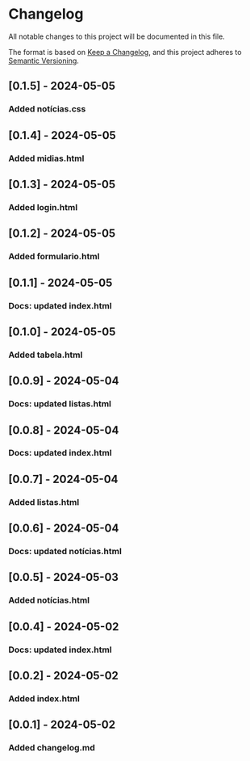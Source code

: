 # Changelog

All notable changes to this project will be documented in this file.

The format is based on [Keep a Changelog](https://keepachangelog.com/en/1.1.0/),
and this project adheres to [Semantic Versioning](https://semver.org/spec/v2.0.0.html).

## [0.1.5] - 2024-05-05

### Added notícias.css

## [0.1.4] - 2024-05-05

### Added midias.html

## [0.1.3] - 2024-05-05

### Added login.html

## [0.1.2] - 2024-05-05

### Added formulario.html

## [0.1.1] - 2024-05-05

### Docs: updated index.html

## [0.1.0] - 2024-05-05

### Added tabela.html

## [0.0.9] - 2024-05-04

### Docs: updated listas.html

## [0.0.8] - 2024-05-04

### Docs: updated index.html

## [0.0.7] - 2024-05-04

### Added listas.html

## [0.0.6] - 2024-05-04

### Docs: updated notícias.html

## [0.0.5] - 2024-05-03

### Added notícias.html

## [0.0.4] - 2024-05-02

### Docs: updated index.html

## [0.0.2] - 2024-05-02

### Added index.html

## [0.0.1] - 2024-05-02

### Added changelog.md